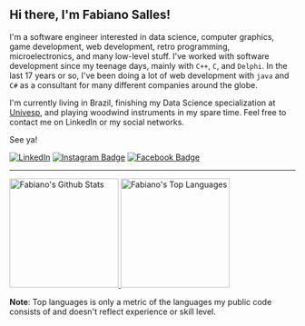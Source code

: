 ## Hi there, I'm Fabiano Salles!
I'm a software engineer interested in data science, computer graphics, game development, web development, retro programming, microelectronics, and many low-level stuff.
I've worked with software development since my teenage days, mainly with `C++`, `C`, and `Delphi`. In the last 17 years or so, I've been doing a lot of web development with `java` and `C#` as a consultant for many different companies around the globe. 

I'm currently living in Brazil, finishing my Data Science specialization at [Univesp](https://univesp.br/), and playing woodwind instruments in my spare time. Feel free to contact me on LinkedIn or my social networks.

See ya!

[![LinkedIn](https://img.shields.io/badge/LinkedIn-%230077B5.svg?&style=flat&logo=linkedin&logoColor=white)](https://linkedin.com/in/fabianosalles/)
[![Instagram Badge](https://img.shields.io/badge/-Instagram-E4405F?style=flat&logo=instagram&logoColor=white&link=https://instagram.com/fabianosalles82/)](https://instagram.com/fabianosalles82)
[![Facebook Badge](https://img.shields.io/badge/-Facebook-1877f2?style=flat&logo=facebook&logoColor=white&link=https://facebook.com/fabiano.salles.xavier)](https://facebook.com/fabiano.salles.xavier/)

---
<!-- https://github-readme-stats-fabianosalles.vercel.app/ -->
<!-- Bassed on: https://github.com/anuraghazra/github-readme-stats -->
<a href="https://github.com/fabianosalles/github-readme-stats&show_icons=true">  
  <img alt="Fabiano's Github Stats" src="https://github-readme-stats-fabianosalles.vercel.app/api/?username=fabianosalles&show_icons=true&count_private=true" height="192px"/>
</a>
<a href="https://github.com/fabianosalles/github-readme-stats">
  <img alt="Fabiano's Top Languages" src="https://github-readme-stats-fabianosalles.vercel.app/api/top-langs/?username=fabianosalles&langs_count=8&layout=compact&show_icons=true" height="192px"/></a>
<br/>

**Note**: Top languages is only a metric of the languages my public code consists of and doesn't reflect experience or skill level.

<!--
**fabianosalles/fabianosalles** is a ✨ _special_ ✨ repository because its `README.md` (this file) appears on your GitHub profile.

Here are some ideas to get you started:

- 🔭 I’m currently working on ...
- 🌱 I’m currently learning ...
- 👯 I’m looking to collaborate on ...
- 🤔 I’m looking for help with ...
- 💬 Ask me about ...
- 📫 How to reach me: ...
- 😄 Pronouns: ...
- ⚡ Fun fact: ...
-->
